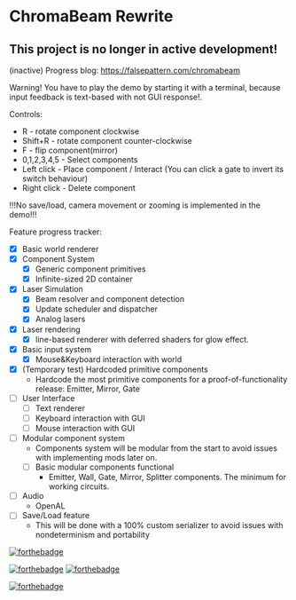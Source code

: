 # ChromaBeam Rewrite

## This project is no longer in active development!

(inactive) Progress blog: https://falsepattern.com/chromabeam

Warning! You have to play the demo by starting it with a terminal, because input feedback
is text-based with not GUI response!.

Controls:
- R - rotate component clockwise
- Shift+R - rotate component counter-clockwise
- F - flip component(mirror)
- 0,1,2,3,4,5 - Select components
- Left click - Place component / Interact (You can click a gate to invert its switch behaviour)
- Right click - Delete component

!!!No save/load, camera movement or zooming is implemented in the demo!!!

Feature progress tracker:
- [x] Basic world renderer
- [x] Component System
  - [x] Generic component primitives
  - [x] Infinite-sized 2D container
- [x] Laser Simulation
  - [x] Beam resolver and component detection
  - [x] Update scheduler and dispatcher
  - [x] Analog lasers
- [x] Laser rendering
  - [x] line-based renderer with deferred shaders for glow effect.
- [x] Basic input system
  - [x] Mouse&Keyboard interaction with world
- [x] (Temporary test) Hardcoded primitive components
  - Hardcode the most primitive components for a proof-of-functionality release: Emitter, Mirror, Gate
- [ ] User Interface
  - [ ] Text renderer
  - [ ] Keyboard interaction with GUI
  - [ ] Mouse interaction with GUI
- [ ] Modular component system
  - Components system will be modular from the start to avoid issues with implementing mods later on.
  - [ ] Basic modular components functional
    - Emitter, Wall, Gate, Mirror, Splitter components. The minimum for working circuits.
- [ ] Audio
  - OpenAL
- [ ] Save/Load feature
  - This will be done with a 100% custom serializer to avoid issues with nondeterminism and portability

[![forthebadge](https://forthebadge.com/images/badges/open-source.svg)](https://forthebadge.com)

[![forthebadge](https://forthebadge.com/images/badges/made-with-java.svg)](https://forthebadge.com)
[![forthebadge](https://forthebadge.com/images/badges/designed-in-ms-paint.svg)](https://forthebadge.com)

[![forthebadge](https://forthebadge.com/images/badges/powered-by-black-magic.svg)](https://forthebadge.com)
